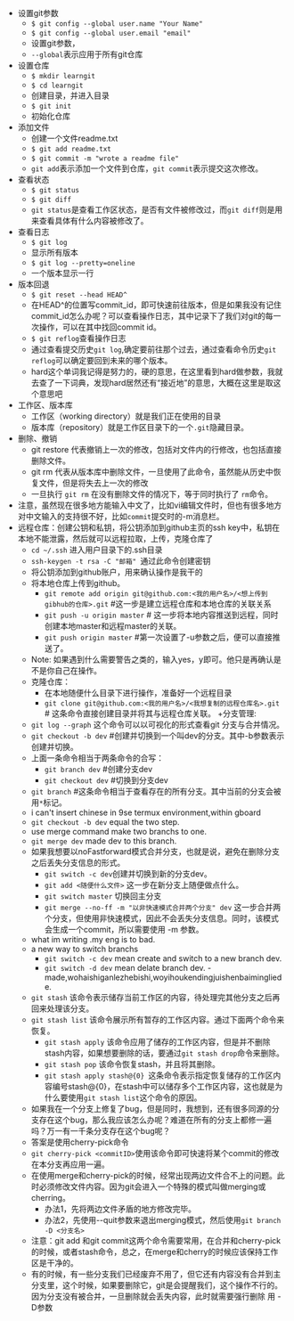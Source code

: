 ﻿+ 设置git参数
    - `$ git config --global user.name "Your Name"`
    - `$ git config --global user.email "email"`  
    - 设置git参数，
    - `--global`表示应用于所有git仓库
+ 设置仓库
    - `$ mkdir learngit`
    - `$ cd learngit`
    - 创建目录，并进入目录
    - `$ git init`
    - 初始化仓库
+ 添加文件
    - 创建一个文件readme.txt
    - `$ git add readme.txt`
    - `$ git commit -m "wrote a readme file"`
    - `git add`表示添加一个文件到仓库，`git commit`表示提交这次修改。
+ 查看状态
    - `$ git status`
    - `$ git diff`
    - `git status`是查看工作区状态，是否有文件被修改过，而`git diff`则是用来查看具体有什么内容被修改了。
+ 查看日志
    - `$ git log`
    - 显示所有版本
    - `$ git log --pretty=oneline`
    - 一个版本显示一行
+ 版本回退
    - `$ git reset --head HEAD^`
    - 在HEAD^的位置写commit_id，即可快速前往版本，但是如果我没有记住commit_id怎么办呢？可以查看操作日志，其中记录下了我们对git的每一次操作，可以在其中找回commit id。
    - `$ git reflog`查看操作日志
    - 通过查看提交历史`git log`,确定要前往那个过去，通过查看命令历史`git reflog`可以确定要回到未来的哪个版本。
    - hard这个单词我记得是努力的，硬的意思，在这里看到hard做参数，我就去查了一下词典，发现hard居然还有“接近地”的意思，大概在这里是取这个意思吧
+ 工作区、版本库
    - 工作区（working directory）就是我们正在使用的目录
    - 版本库（repository）就是工作区目录下的一个`.git`隐藏目录。
+ 删除、撤销
    - git restore <file> 代表撤销上一次的修改，包括对文件内的行修改，也包括直接删除文件。
    - git rm <file>代表从版本库中删除文件，一旦使用了此命令，虽然能从历史中恢复文件，但是将失去上一次的修改
    - 一旦执行 `git rm` 在没有删除文件的情况下，等于同时执行了 `rm`命令。
+ 注意，虽然现在很多地方能输入中文了，比如vi编辑文件时，但也有很多地方对中文输入的支持很不好，比如`commit`提交时的-m消息栏。
+ 远程仓库：创建公钥和私钥，将公钥添加到github主页的ssh key中，私钥在本地不能泄露，然后就可以远程拉取，上传，克隆仓库了
    - `cd ~/.ssh` 进入用户目录下的.ssh目录
    - `ssh-keygen -t rsa -C "邮箱" `通过此命令创建密钥
    - 将公钥添加到github账户，用来确认操作是我干的
    - 将本地仓库上传到github。
        * `git remote add origin git@github.com:<我的用户名>/<想上传到gibhub的仓库>.git`   #这一步是建立远程仓库和本地仓库的关联关系
        * `git push -u origin master` # 这一步将本地内容推送到远程，同时创建本地master和远程master的关联。
        * `git push origin master` #第一次设置了-u参数之后，便可以直接推送了。
    - Note: 如果遇到什么需要警告之类的，输入yes，y即可。他只是再确认是不是你自己在操作。
    - 克隆仓库：
        * 在本地随便什么目录下进行操作，准备好一个远程目录
        * `git clone git@github.com:<我的用户名>/<我想复制的远程仓库名>.git` # 这条命令直接创建目录并将其与远程仓库关联。
+分支管理:
    - `git log --graph` 这个命令可以以可视化的形式查看git 分支与合并情况。
    - `git checkout -b dev` #创建并切换到一个叫dev的分支。其中-b参数表示创建并切换。
    - 上面一条命令相当于两条命令的合写：
        * `git branch dev` #创建分支dev
        * `git checkout dev` #切换到分支dev
    - `git branch` #这条命令相当于查看存在的所有分支。其中当前的分支会被用`*`标记。
    - i can't insert chinese in 9se termux environment,within gboard
    - `git checkout -b dev` equal the two step.
    - use merge command make two branchs to one.
    - `git merge dev` made dev to this branch.
    - 如果我想要以noFastforward模式合并分支，也就是说，避免在删除分支之后丢失分支信息的形式。
        * `git switch -c dev`创建并切换到新的分支dev。
        * `git add <随便什么文件>` 这一步在新分支上随便做点什么。
        * `git switch master` 切换回主分支
        * `git merge --no-ff -m "以非快速模式合并两个分支" dev` 这一步合并两个分支，但使用非快速模式，因此不会丢失分支信息。同时，该模式会生成一个commit，所以需要使用 -m 参数。
    - what im writing .my eng is to bad.
    - a new way to switch branchs
        * `git switch -c dev` mean create and switch to a new branch dev.
        * `git switch -d dev` mean delate branch dev.    - made,wohaishiganlezhebishi,woyihoukendingjuishenbaimingliede.
    - `git stash` 该命令表示储存当前工作区的内容，待处理完其他分支之后再回来处理该分支。
    - `git stash list` 该命令展示所有暂存的工作区内容。通过下面两个命令来恢复。
        * `git stash apply` 该命令应用了储存的工作区内容，但是并不删除stash内容，如果想要删除的话，要通过`git stash drop`命令来删除。
        * `git stash pop` 该命令恢复stash，并且将其删除。
        * `git stash apply stash@{0} `这条命令表示指定恢复储存的工作区内容编号stash@{0}，在stash中可以储存多个工作区内容，这也就是为什么要使用`git stash list`这个命令的原因。
    - 如果我在一个分支上修复了bug，但是同时，我想到，还有很多同源的分支存在这个bug，那么我应该怎么办呢？难道在所有的分支上都修一遍吗？万一有一千条分支存在这个bug呢？
    - 答案是使用cherry-pick命令
    - `git cherry-pick <commitID>`使用该命令即可快速将某个commit的修改在本分支再应用一遍。
    - 在使用merge和cherry-pick的时候，经常出现两边文件合不上的问题。此时必须修改文件内容。因为git会进入一个特殊的模式叫做merging或cherring。
        * 办法1，先将两边文件矛盾的地方修改完毕。
        * 办法2，先使用--quit参数来退出merging模式，然后使用`git branch -D <分支名>`
	* 注意：git add 和git commit这两个命令需要常用，在合并和cherry-pick的时候，或者stash命令，总之，在merge和cherry的时候应该保持工作区是干净的。
    - 有的时候，有一些分支我们已经废弃不用了，但它还有内容没有合并到主分支里，这个时候，如果要删除它，git是会提醒我们，这个操作不行的。因为分支没有被合并，一旦删除就会丢失内容，此时就需要强行删除 用 -D参数

